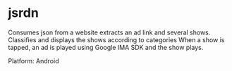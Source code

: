 # jsrdn

Consumes json from a website extracts an ad link and several shows.
Classifies and displays the shows according to categories
When a show is tapped, an ad is played using Google IMA SDK and the show plays.


Platform: Android

